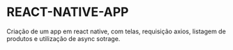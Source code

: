 # REACT-NATIVE-APP
Criação de um app em react native, com telas, requisição axios, listagem de produtos e utilização de async sotrage.
